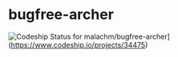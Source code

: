 bugfree-archer
==============
![Codeship Status for malachm/bugfree-archer](https://www.codeship.io/projects/7a920f50-19bd-0132-71c5-1a346f0d5e15/status)](https://www.codeship.io/projects/34475)
